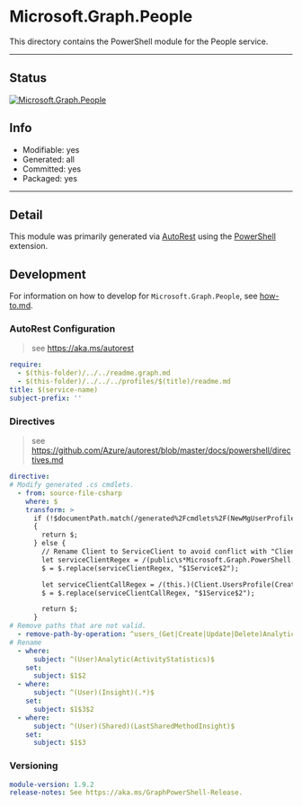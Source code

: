 <!-- region Generated -->
# Microsoft.Graph.People
This directory contains the PowerShell module for the People service.

---
## Status
[![Microsoft.Graph.People](https://img.shields.io/powershellgallery/v/Microsoft.Graph.People.svg?style=flat-square&label=Microsoft.Graph.People "Microsoft.Graph.People")](https://www.powershellgallery.com/packages/Microsoft.Graph.People/)

## Info
- Modifiable: yes
- Generated: all
- Committed: yes
- Packaged: yes

---
## Detail
This module was primarily generated via [AutoRest](https://github.com/Azure/autorest) using the [PowerShell](https://github.com/Azure/autorest.powershell) extension.

## Development
For information on how to develop for `Microsoft.Graph.People`, see [how-to.md](how-to.md).
<!-- endregion -->

### AutoRest Configuration

> see https://aka.ms/autorest

``` yaml
require:
  - $(this-folder)/../../readme.graph.md
  - $(this-folder)/../../../profiles/$(title)/readme.md
title: $(service-name)
subject-prefix: ''
```

### Directives

> see https://github.com/Azure/autorest/blob/master/docs/powershell/directives.md

``` yaml
directive:
# Modify generated .cs cmdlets.
  - from: source-file-csharp
    where: $
    transform: >
      if (!$documentPath.match(/generated%2Fcmdlets%2F(NewMgUserProfileProject_Create(Expanded|ViaIdentityExpanded)|UpdateMgUserProfileProject_Update(Expanded|ViaIdentityExpanded))\d*.cs/gm))
      {
        return $;
      } else {
        // Rename Client to ServiceClient to avoid conflict with "Client" property in "People" entity.
        let serviceClientRegex = /(public\s*Microsoft.Graph.PowerShell.People\s*)(Client\s*=>)/gmi
        $ = $.replace(serviceClientRegex, "$1Service$2");

        let serviceClientCallRegex = /(this.)(Client.UsersProfile(Create|Update)Projects)/gmi
        $ = $.replace(serviceClientCallRegex, "$1Service$2");

        return $;
      }
# Remove paths that are not valid.
  - remove-path-by-operation: ^users_(Get|Create|Update|Delete)Analytics$|^users.analytics_(Create|Update|Delete)ActivityStatistics$|^users_.*Insights$|^users.insights_(Create|Update|Delete)(Shared|Trending|Used)$
# Rename
  - where:
      subject: ^(User)Analytic(ActivityStatistics)$
    set:
      subject: $1$2
  - where:
      subject: ^(User)(Insight)(.*)$
    set:
      subject: $1$3$2
  - where:
      subject: ^(User)(Shared)(LastSharedMethodInsight)$
    set:
      subject: $1$3
```
### Versioning

``` yaml
module-version: 1.9.2
release-notes: See https://aka.ms/GraphPowerShell-Release.
```
